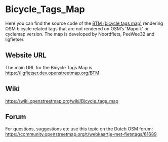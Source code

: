 # Bicycle_Tags_Map
Here you can find the source code of the [BTM (bicycle tags map)](https://ligfietser.dev.openstreetmap.org/BTM/) rendering OSM bicycle related tags that are not rendered on OSM’s 'Mapnik' or cyclemap version. The map is developed by Noordfiets, PeeWee32 and ligfietser.

## Website URL

The main URL for the Bicycle Tags Map is https://ligfietser.dev.openstreetmap.org/BTM

## Wiki
https://wiki.openstreetmap.org/wiki/Bicycle_tags_map

## Forum
For questions, suggestions etc use this topic on the Dutch OSM forum:
https://community.openstreetmap.org/t/webkaartje-met-fietstags/61689